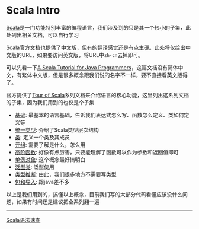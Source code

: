 
# Scala Intro

[Scala](https://scala-lang.org)是一门功能特别丰富的编程语言，我们涉及到的只是其一个较小的子集，此处列出相关文档，可以自行学习

Scala官方文档也提供了中文版，但有的翻译感觉还是有点生硬。此处将仅给出中文版的URL，如果要访问英文版，将URL中`zh-cn`去掉即可。

可以先看一下[A Scala Tutorial for Java Programmers](https://docs.scala-lang.org/tutorials/scala-for-java-programmers.html)，这篇文档没有简体中文，有繁体中文版，但是很多概念跟我们说的名字不一样，要不直接看英文版得了。

官方提供了[Tour of Scala](https://docs.scala-lang.org/zh-cn/tour/tour-of-scala.html)系列文档来介绍语言的核心功能，这里列出这系列文档的子集，因为我们用到的也仅是个子集

+ [基础](https://docs.scala-lang.org/zh-cn/tour/basics.html): 最基本的语言基础，告诉我们表达式怎么写、函数怎么定义、类如何定义等
+ [统一类型](https://docs.scala-lang.org/zh-cn/tour/unified-types.html): 介绍了Scala类型层次结构
+ [类](https://docs.scala-lang.org/zh-cn/tour/classes.html): 定义一个类及其成员
+ [元组](https://docs.scala-lang.org/zh-cn/tour/tuples.html): 需要了解是什么，怎么用
+ [高阶函数](https://docs.scala-lang.org/zh-cn/tour/higher-order-functions.html): 好像有点厉害，只要能理解了函数可以作为参数和返回值即可
+ [单例对象](https://docs.scala-lang.org/zh-cn/tour/singleton-objects.html): 这个概念最好搞明白
+ [泛型类](https://docs.scala-lang.org/zh-cn/tour/generic-classes.html): 泛型使用
+ [类型推断](https://docs.scala-lang.org/zh-cn/tour/type-inference.html): 由此，我们很多地方不需要写类型
+ [包和导入](https://docs.scala-lang.org/zh-cn/tour/packages-and-imports.html): 跟java差不多

以上是我们用到的，搞懂以上概念，目前我们写的大部分代码看懂应该没什么问题，如果有时间还是建议把全系列翻一遍

---

[Scala语法速查](https://docs.scala-lang.org/zh-cn/cheatsheets/index.html)